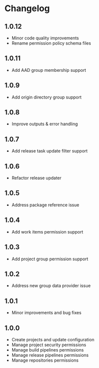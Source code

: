 # Changelog

## 1.0.12

- Minor code quality improvements
- Rename permission policy schema files

## 1.0.11

- Add AAD group membership support

## 1.0.9

- Add origin directory group support

## 1.0.8

- Improve outputs & error handling

## 1.0.7

- Add release task update filter support

## 1.0.6

- Refactor release updater

## 1.0.5

- Address package reference issue

## 1.0.4

- Add work items permission support

## 1.0.3

- Add project group permission support

## 1.0.2

- Address new group data provider issue

## 1.0.1

- Minor improvements and bug fixes

## 1.0.0

- Create projects and update configuration
- Manage project security permissions
- Manage build pipelines permissions
- Manage release pipelines permissions
- Manage repositories permissions
